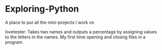 # Exploring-Python
A place to put all the mini-projects I work on 

lovetester: Takes two names and outputs a percentage by assigning values to the letters in the names. My first time opening and closing files in a program.
